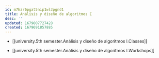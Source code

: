 ```yaml
---
id: m7hzr6pgat5nip1wl3pgnd1
title: Análisis y diseño de algoritmos I
desc: ''
updated: 1679807727428
created: 1679691857885
---
```


- [[university.5th semester.Análisis y diseño de algoritmos I.Classes]]

- [[university.5th semester.Análisis y diseño de algoritmos I.Workshops]]

